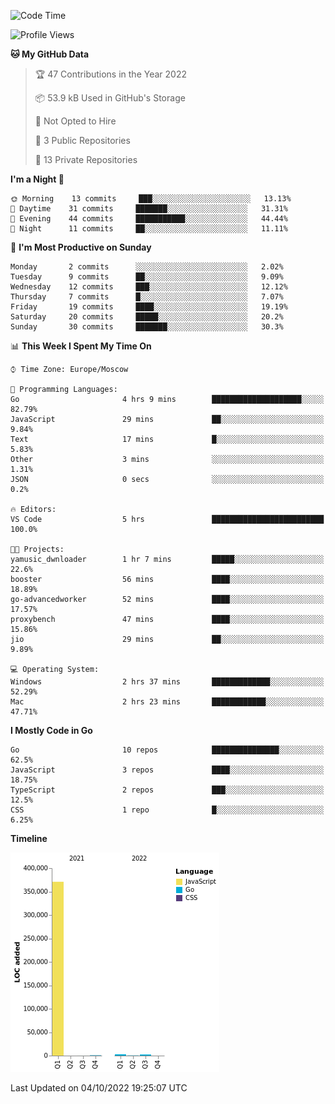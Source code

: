 <!--START_SECTION:waka-->
![Code Time](http://img.shields.io/badge/Code%20Time-418%20hrs%209%20mins-blue)

![Profile Views](http://img.shields.io/badge/Profile%20Views-0-blue)

**🐱 My GitHub Data** 

> 🏆 47 Contributions in the Year 2022
 > 
> 📦 53.9 kB Used in GitHub's Storage 
 > 
> 🚫 Not Opted to Hire
 > 
> 📜 3 Public Repositories 
 > 
> 🔑 13 Private Repositories  
 > 
**I'm a Night 🦉** 

```text
🌞 Morning    13 commits     ███░░░░░░░░░░░░░░░░░░░░░░   13.13% 
🌆 Daytime    31 commits     ███████░░░░░░░░░░░░░░░░░░   31.31% 
🌃 Evening    44 commits     ███████████░░░░░░░░░░░░░░   44.44% 
🌙 Night      11 commits     ██░░░░░░░░░░░░░░░░░░░░░░░   11.11%

```
📅 **I'm Most Productive on Sunday** 

```text
Monday       2 commits      ░░░░░░░░░░░░░░░░░░░░░░░░░   2.02% 
Tuesday      9 commits      ██░░░░░░░░░░░░░░░░░░░░░░░   9.09% 
Wednesday    12 commits     ███░░░░░░░░░░░░░░░░░░░░░░   12.12% 
Thursday     7 commits      █░░░░░░░░░░░░░░░░░░░░░░░░   7.07% 
Friday       19 commits     ████░░░░░░░░░░░░░░░░░░░░░   19.19% 
Saturday     20 commits     █████░░░░░░░░░░░░░░░░░░░░   20.2% 
Sunday       30 commits     ███████░░░░░░░░░░░░░░░░░░   30.3%

```


📊 **This Week I Spent My Time On** 

```text
⌚︎ Time Zone: Europe/Moscow

💬 Programming Languages: 
Go                       4 hrs 9 mins        ████████████████████░░░░░   82.79% 
JavaScript               29 mins             ██░░░░░░░░░░░░░░░░░░░░░░░   9.84% 
Text                     17 mins             █░░░░░░░░░░░░░░░░░░░░░░░░   5.83% 
Other                    3 mins              ░░░░░░░░░░░░░░░░░░░░░░░░░   1.31% 
JSON                     0 secs              ░░░░░░░░░░░░░░░░░░░░░░░░░   0.2%

🔥 Editors: 
VS Code                  5 hrs               █████████████████████████   100.0%

🐱‍💻 Projects: 
yamusic_dwnloader        1 hr 7 mins         █████░░░░░░░░░░░░░░░░░░░░   22.6% 
booster                  56 mins             ████░░░░░░░░░░░░░░░░░░░░░   18.89% 
go-advancedworker        52 mins             ████░░░░░░░░░░░░░░░░░░░░░   17.57% 
proxybench               47 mins             ████░░░░░░░░░░░░░░░░░░░░░   15.86% 
jio                      29 mins             ██░░░░░░░░░░░░░░░░░░░░░░░   9.89%

💻 Operating System: 
Windows                  2 hrs 37 mins       █████████████░░░░░░░░░░░░   52.29% 
Mac                      2 hrs 23 mins       ████████████░░░░░░░░░░░░░   47.71%

```

**I Mostly Code in Go** 

```text
Go                       10 repos            ███████████████░░░░░░░░░░   62.5% 
JavaScript               3 repos             ████░░░░░░░░░░░░░░░░░░░░░   18.75% 
TypeScript               2 repos             ███░░░░░░░░░░░░░░░░░░░░░░   12.5% 
CSS                      1 repo              █░░░░░░░░░░░░░░░░░░░░░░░░   6.25%

```


**Timeline**

![Chart not found](https://raw.githubusercontent.com/jeezft/jeezft/main/charts/bar_graph.png) 


 Last Updated on 04/10/2022 19:25:07 UTC
<!--END_SECTION:waka-->
